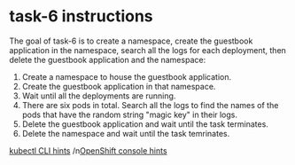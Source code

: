 # task-6 instructions

The goal of task-6 is to create a namespace, create the guestbook application in the namespace, search all the logs for each deployment, then delete the guestbook application and the namespace:

1. Create a namespace to house the guestbook application.
2. Create the guestbook application in that namespace.
3. Wait until all the deployments are running.
4. There are six pods in total. Search all the logs to find the names of the pods that have the random string "magic key" in their logs. 
5. Delete the guestbook application and wait until the task terminates.
6. Delete the namespace and wait until the task temrinates.

[kubectl CLI hints](https://github.com/ux-studies/summer-2021/blob/main/studies/study-0/tasks/hints/task-6-hint.md)
/n[OpenShift console hints](https://github.com/ux-studies/summer-2021/blob/main/studies/study-0/tasks/hints/task-6-openshift-hint.md)
